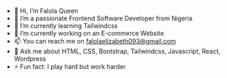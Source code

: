 - 👋 Hi, I’m Falola Queen
- 👀 I’m a passionate Frontend Software Developer from Nigeria
- 🌱 I’m currently learning Tailwindcss 
- 🧾 I’m currently working on an E-commerce Website
- 📫 You can reach me on falolaelizabeth093@gmail.com
- 📢 Ask me about HTML, CSS, Bootstrap, Tailwindcss, Javascript, React, Wordpress
- ⚡ Fun fact: I play hard but work harder

<!---
Queenetta9/Queenetta9 is a ✨ special ✨ repository because its `README.md` (this file) appears on your GitHub profile.
You can click the Preview link to take a look at your changes.
--->
